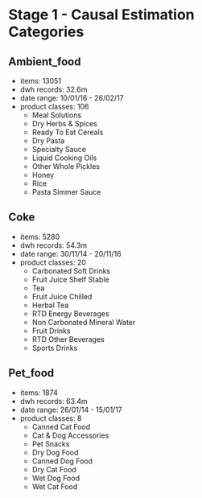 # Stage 1 - Causal Estimation Categories

## Ambient_food
  - items: 13051
  - dwh records: 32.6m
  - date range: 10/01/16 - 26/02/17
  - product classes: 106
    - Meal Solutions
    - Dry Herbs & Spices
    - Ready To Eat Cereals
    - Dry Pasta
    - Specialty Sauce
    - Liquid Cooking Oils
    - Other Whole Pickles
    - Honey
    - Rice
    - Pasta Simmer Sauce



## Coke
  - items: 5280
  - dwh records: 54.3m
  - date range: 30/11/14 - 20/11/16
  - product classes: 20
    - Carbonated Soft Drinks
    - Fruit Juice Shelf Stable
    - Tea
    - Fruit Juice Chilled
    - Herbal Tea
    - RTD Energy Beverages
    - Non Carbonated Mineral Water
    - Fruit Drinks
    - RTD Other Beverages
    - Sports Drinks
  
 
## Pet_food
  - items: 1874
  - dwh records: 63.4m 
  - date range: 26/01/14 - 15/01/17
  - product classes: 8
    - Canned Cat Food
    - Cat & Dog Accessories
    - Pet Snacks
    - Dry Dog Food
    - Canned Dog Food
    - Dry Cat Food
    - Wet Dog Food
    - Wet Cat Food
 
